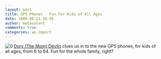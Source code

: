 ```yaml
---
layout: post
title: GPS Phones - Fun for Kids of All Ages
date: 2006-08-23 16:56
author: metavalent
comments: true
categories: wp-import
---
```

<!--Lead Photo --><a href="https://tech.yahoo.com/blogs/devlin/3698"><img src="https://metavalent.info/images/yahoo.tech.logo.gif" align="left" border="0" alt="0" /></a><!-- Commentary --><a href="https://tech.yahoo.com/blogs/devlin/3698;_ylt=Amn5DbCX4GA9n7TnWsj6A5MYLpA5">  Dory (The Mom) Devlin</a> clues us in to the new GPS phones, for kids of all ages, from 6 to 64.  Fun for the whole family, right?
